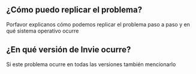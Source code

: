 ## ¿Cómo puedo replicar el problema?
Porfavor explicanos cómo podemos replicar el problema paso a paso y en qué sistema operativo ocurre
## ¿En qué versión de Invie ocurre?
Si este problema ocurre en todas las versiones también mencionarlo
